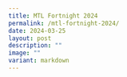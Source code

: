 ```yaml
---
title: MTL Fortnight 2024
permalink: /mtl-fortnight-2024/
date: 2024-03-25
layout: post
description: ""
image: ""
variant: markdown
---
```

